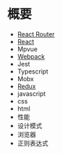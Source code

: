 # 概要

* [React Router](框架/react-router/readme.md)
* [React](框架/react/readme.md)
* Mpvue
* [Webpack](框架/webpack/readme.md)
* Jest
* Typescript
* Mobx
* [Redux](框架/redux/readme.md)
* javascript
* css
* html
* 性能
* 设计模式
* 浏览器
* 正则表达式